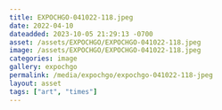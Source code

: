 ```yaml
---
title: EXPOCHGO-041022-118.jpeg
date: 2022-04-10
dateadded: 2023-10-05 21:29:13 -0700
asset: /assets/EXPOCHGO/EXPOCHGO-041022-118.jpeg
image: /assets/EXPOCHGO/EXPOCHGO-041022-118.jpeg
categories: image
gallery: expochgo
permalink: /media/expochgo/expochgo-041022-118-jpeg
layout: asset
tags: ["art", "times"]
--- 
```

